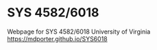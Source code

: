 # SYS 4582/6018
Webpage for SYS 4582/6018 University of Virginia https://mdporter.github.io/SYS6018
